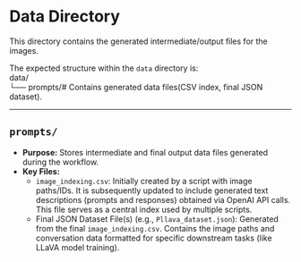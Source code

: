 
# Data Directory

This directory contains the generated intermediate/output files for the images.

The expected structure within the `data` directory is:</br>
data/</br>
└── prompts/# Contains generated data files(CSV index, final JSON dataset). </br>

---

## `prompts/`

* **Purpose:** Stores intermediate and final output data files generated during the workflow.
* **Key Files:**
    * `image_indexing.csv`: Initially created by a script with image paths/IDs. It is subsequently updated to include generated text descriptions (prompts and responses) obtained via OpenAI API calls. This file serves as a central index used by multiple scripts.
    * Final JSON Dataset File(s) (e.g., `Pllava_dataset.json`): Generated from the final `image_indexing.csv`. Contains the image paths and conversation data formatted for specific downstream tasks (like LLaVA model training).

